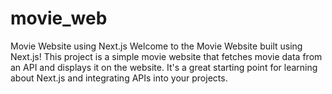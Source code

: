 # movie_web
Movie Website using Next.js Welcome to the Movie Website built using Next.js! This project is a simple movie website that fetches movie data from an API and displays it on the website. It's a great starting point for learning about Next.js and integrating APIs into your projects.
